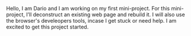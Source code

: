 Hello,
I am Dario and I am working on my first mini-project. For this mini-project, I’ll deconstruct an existing web page and rebuild it. I will also use the browser's develeopers tools, incase I get stuck or need help. I am excited to get this project started. 